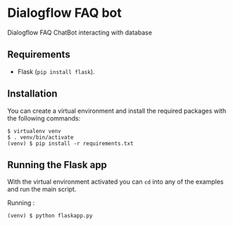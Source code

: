 Dialogflow FAQ bot
==================

Dialogflow FAQ ChatBot interacting with database


Requirements
------------

- Flask (`pip install flask`).

Installation
------------

You can create a virtual environment and install the required packages with the following commands:

    $ virtualenv venv
    $ . venv/bin/activate
    (venv) $ pip install -r requirements.txt


Running the Flask app
--------------------

With the virtual environment activated you can `cd` into any of the examples and run the main script.

Running :

    (venv) $ python flaskapp.py



